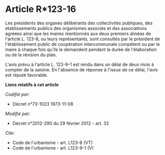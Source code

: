 # Article R*123-16

Les présidents des organes délibérants des collectivités publiques, des établissements publics des organismes associés et des
associations agréées ainsi que les maires mentionnés aux deux premiers alinéas de l'article L. 123-8, ou leurs représentants,
sont consultés par le président de l'établissement public de coopération intercommunale compétent ou par le maire à chaque
fois qu'ils le demandent pendant la durée de l'élaboration ou de la révision du plan. 

L'avis prévu à l'article L. 123-9-1 est rendu dans un délai de deux mois à compter de la saisine. En l'absence de réponse à
l'issue de ce délai, l'avis est réputé favorable.

**Liens relatifs à cet article**

_Codifié par_:

  - Décret n°73-1023 1973-11-08

_Modifié par_:

  - Décret n°2012-290 du 29 février 2012 - art. 32

_Cite_:

  - Code de l'urbanisme - art. L123-8 (VT)
  - Code de l'urbanisme - art. L123-9-1 (V)
